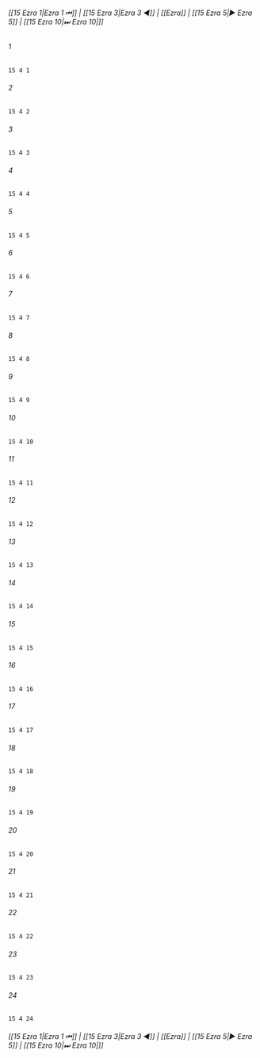 
###### [[15 Ezra 1|Ezra 1 ⏮]] | [[15 Ezra 3|Ezra 3 ◀]] | [[Ezra]] | [[15 Ezra 5|▶ Ezra 5]] | [[15 Ezra 10|⏭ Ezra 10|]]

###### 1
``` verse
15 4 1 
```
###### 2
``` verse
15 4 2 
```
###### 3
``` verse
15 4 3 
```
###### 4
``` verse
15 4 4 
```
###### 5
``` verse
15 4 5 
```
###### 6
``` verse
15 4 6 
```
###### 7
``` verse
15 4 7 
```
###### 8
``` verse
15 4 8 
```
###### 9
``` verse
15 4 9 
```
###### 10
``` verse
15 4 10 
```
###### 11
``` verse
15 4 11 
```
###### 12
``` verse
15 4 12 
```
###### 13
``` verse
15 4 13 
```
###### 14
``` verse
15 4 14 
```
###### 15
``` verse
15 4 15 
```
###### 16
``` verse
15 4 16 
```
###### 17
``` verse
15 4 17 
```
###### 18
``` verse
15 4 18 
```
###### 19
``` verse
15 4 19 
```
###### 20
``` verse
15 4 20 
```
###### 21
``` verse
15 4 21 
```
###### 22
``` verse
15 4 22 
```
###### 23
``` verse
15 4 23 
```
###### 24
``` verse
15 4 24 
```

###### [[15 Ezra 1|Ezra 1 ⏮]] | [[15 Ezra 3|Ezra 3 ◀]] | [[Ezra]] | [[15 Ezra 5|▶ Ezra 5]] | [[15 Ezra 10|⏭ Ezra 10|]]

